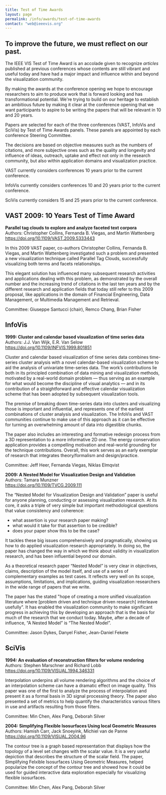 ```yaml
---
title: Test of Time Awards
layout: page
permalink: /info/awards/test-of-time-awards
contact: "web@ieeevis.org"
---
```


## To improve the future, we must reflect on our past.

The IEEE VIS Test of Time Award is an accolade given to recognize *articles* published at previous conferences whose contents are still vibrant and useful today and have had a major impact and influence within and beyond the visualization community.

By making the awards at the conference opening we hope to encourage researchers to aim  to produce work that is forward looking and has transformational potential. We're trying to build on our heritage to establish an ambitious future by making it clear at the conference opening that we want participants to aspire to be writing the papers that will be relevant in 10 and 20 years.

Papers are selected for each of the three conferences (VAST, InfoVis and SciVis) by Test of Time Awards panels. These panels are appointed by each conference Steering Committee.

The decisions are based on objective measures such as the numbers of citations, and more subjective ones such as the quality and longevity and influence of ideas, outreach, uptake and effect not only in the research community, but also within application domains and visualization practice.

VAST currently considers conferences 10 years prior to the current conference.

InfoVis currently considers conferences 10 and 20 years prior to the current conference.

SciVis currently considers 15 and 25 years prior to the current conference.

## VAST 2009: 10 Years Test of Time Award 
**Parallel tag clouds to explore and analyze faceted text corpora**  
Authors: Christopher Collins, Fernanda B. Viegas, and Martin Wattenberg <br>
<a href="https://doi.org/10.1109/VAST.2009.5333443">https://doi.org/10.1109/VAST.2009.5333443</a><br>

In this 2009 VAST paper, co-authors Christopher Collins, Fernanda B. Viegas, and Martin Wattenberg investigated such a problem and presented a new visualization technique called Parallel Tag Clouds, successfully visualizing both terms and facets relationships.

This elegant solution has influenced many subsequent research activities and applications dealing with this problem, as demonstrated by the overall number and the increasing trend of citations in the last ten years and by the different research and application fields that today still refer to this 2009 proposal, like applications in the domain of Financial Engineering, Data Management, or Multimedia Management and Retrieval.

Committee: Giuseppe Santucci (chair), Remco Chang, Brian Fisher

## InfoVis 
**1999: Cluster and calendar based visualization of time series data**  
Authors: J.J. Van Wijk, E.R. Van Selow <br>
<a href="https://doi.org/10.1109/INFVIS.1999.801851">https://doi.org/10.1109/INFVIS.1999.801851</a><br>

Cluster and calendar based visualization of time series data combines time-series cluster analysis with a novel calendar-based visualization scheme to aid the analysis of univariate time-series data. The work’s contributions lie both in its principled combination of data mining and visualization methods, motivated by a real-world domain problem — thus serving as an example for what would become the discipline of visual analytics — and in its contribution of a straightforward and effective calendar visualization scheme that has been adopted by subsequent visualization tools.

The premise of breaking down time-series data into clusters and visualizing those is important and influential, and represents one of the earliest combinations of cluster analysis and visualization. The InfoVis and VAST communities continue to make use of this approach as it can be effective for turning an overwhelming amount of data into digestible chunks.

The paper also includes an interesting and formative redesign process from a 3D representation to a more informative 2D one. The energy conservation application provides a compelling motivation and real-world grounding for the technique contributions. Overall, this work serves as an early exemplar of research that integrates theory/formalism and design/practice.

Committee: Jeff Heer, Fernanda Viegas, Niklas Elmqvist 

**2009: A Nested Model for Visualization Design and Validation**  
Authors: Tamara Munzner <br>
<a href="https://doi.org/10.1109/TVCG.2009.111">https://doi.org/10.1109/TVCG.2009.111</a><br>

The “Nested Model for Visualization Design and Validation” paper is useful for anyone planning, conducting or assessing visualization research. At its core, it asks a triple of very simple but important methodological questions that value consistency and coherence:

- what assertion is your research paper making?
- what would it take for that assertion to be credible?
- does your paper show this to be the case?

It tackles these big issues comprehensively and pragmatically, showing us how to do applied visualization research appropriately. In doing so, the paper has changed the way in which we think about validity in visualization research, and has been influential beyond our domain.

As a theoretical research paper “Nested Model” is very clear in objectives, claims, description of the model itself, and use of a series of complementary examples as test cases. It reflects very well on its scope, assumptions, limitations, and implications, guiding visualization researchers in the wide range of papers that we write.

The paper has the stated "hope of creating a more unified visualization literature where [problem driven and technique driven research] interleave usefully". It has enabled the visualization community to make significant progress in achieving this by developing an approach that is the basis for much of the research that we conduct today.  Maybe, after a decade of influence, “A Nested Model” is “The Nested Model”.

Committee: Jason Dykes, Danyel Fisher, Jean-Daniel Fekete


## SciVis
**1994: An evaluation of reconstruction filters for volume rendering**  
Authors: Stephen Marschner and Richard Lobb <br>
<a href="https://doi.org/10.1109/VISUAL.1994.346331">https://doi.org/10.1109/VISUAL.1994.346331</a><br>

Interpolation underpins all volume rendering algorithms and the choice of an interpolation scheme can have a dramatic effect on image quality. This paper was one of the first to analyze the process of interpolation and present it as a formal basis in 3D signal processing theory. The paper also presented a set of metrics to help quantify the characteristics various filters in use and artifacts resulting from those filters.

Committee: Min Chen, Alex Pang, Deborah Silver

**2004: Simplifying Flexible Isosurfaces Using local Geometric Measures**  
Authors: Hamish Carr, Jack Snoeyink, Michiel van de Panne <br>
<a href="https://doi.org/10.1109/VISUAL.2004.96">https://doi.org/10.1109/VISUAL.2004.96</a><br>

The contour tree is a graph based representation that displays how the topology of a level set changes with the scalar value. It is a very useful depiction that describes the structure of the scalar field. The paper, Simplifying Felxible Isosurfaces Using Geometric Measures, helped popularize the concept of the contour tree and showed how it could be used for guided interactive data exploration especially for visualizing  flexible isosurfaces.

Committee: Min Chen, Alex Pang, Deborah Silver


